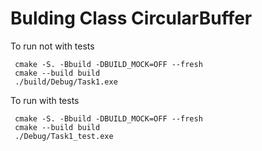 # Bulding Class CircularBuffer
 To run not with tests
 
```
 cmake -S. -Bbuild -DBUILD_MOCK=OFF --fresh
 cmake --build build
 ./build/Debug/Task1.exe
```

 To run with tests
 
```
 cmake -S. -Bbuild -DBUILD_MOCK=OFF --fresh
 cmake --build build
 ./Debug/Task1_test.exe
```
